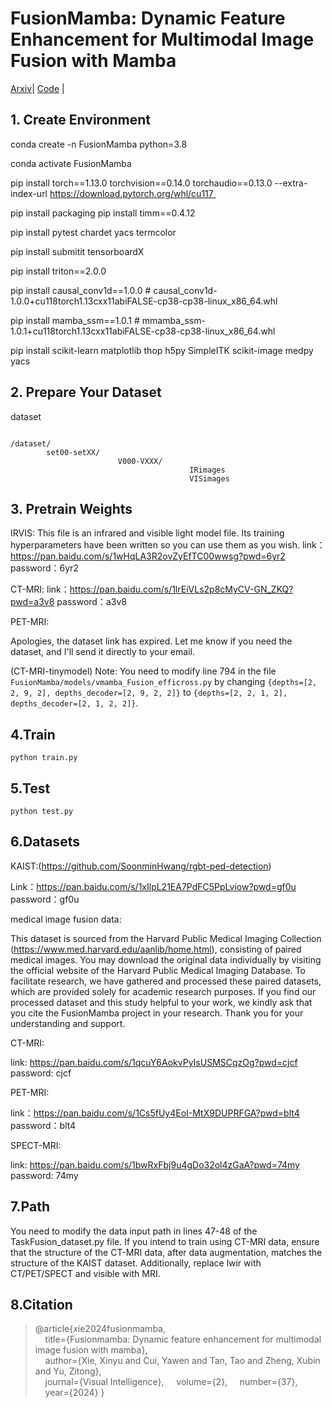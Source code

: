 # FusionMamba: Dynamic Feature Enhancement for Multimodal Image Fusion with Mamba

[Arxiv](https://arxiv.org/abs/2404.09498)| [Code](https://github.com/millieXie/FusionMamba) | 

## 1. Create Environment

conda create -n FusionMamba python=3.8

conda activate FusionMamba 

pip install torch==1.13.0 torchvision==0.14.0 torchaudio==0.13.0 --extra-index-url https://download.pytorch.org/whl/cu117 

pip install packaging pip install timm==0.4.12 

pip install pytest chardet yacs termcolor

pip install submitit tensorboardX 

pip install triton==2.0.0

pip install causal_conv1d==1.0.0 # causal_conv1d-1.0.0+cu118torch1.13cxx11abiFALSE-cp38-cp38-linux_x86_64.whl

pip install mamba_ssm==1.0.1 # mmamba_ssm-1.0.1+cu118torch1.13cxx11abiFALSE-cp38-cp38-linux_x86_64.whl

pip install scikit-learn matplotlib thop h5py SimpleITK scikit-image medpy yacs

## 2. Prepare Your Dataset
dataset
```

/dataset/
        set00-setXX/
                        V000-VXXX/
                                        IRimages
                                        VISimages

```

## 3. Pretrain Weights
IRVIS:
This file is an infrared and visible light model file. Its training hyperparameters have been written so you can use them as you wish. 
link：https://pan.baidu.com/s/1wHqLA3R2ovZyEfTC00wwsg?pwd=6yr2 
password：6yr2

CT-MRI:
link：https://pan.baidu.com/s/1lrEiVLs2p8cMyCV-GN_ZKQ?pwd=a3v8 
password：a3v8

PET-MRI:

Apologies, the dataset link has expired. Let me know if you need the dataset, and I'll send it directly to your email.


(CT-MRI-tinymodel) Note: You need to modify line 794 in the file `FusionMamba/models/vmamba_Fusion_efficross.py` by changing `{depths=[2, 2, 9, 2], depths_decoder=[2, 9, 2, 2]}` to `{depths=[2, 2, 1, 2], depths_decoder=[2, 1, 2, 2]}`.


 
 ## 4.Train
 
```
python train.py
```
## 5.Test

```
python test.py
```
## 6.Datasets
KAIST:(https://github.com/SoonminHwang/rgbt-ped-detection)

Link：https://pan.baidu.com/s/1xIlpL21EA7PdFC5PpLviow?pwd=gf0u 
password：gf0u

medical image fusion data:

This dataset is sourced from the Harvard Public Medical Imaging Collection (https://www.med.harvard.edu/aanlib/home.html), consisting of paired medical images. You may download the original data individually by visiting the official website of the Harvard Public Medical Imaging Database. To facilitate research, we have gathered and processed these paired datasets, which are provided solely for academic research purposes. If you find our processed dataset and this study helpful to your work, we kindly ask that you cite the FusionMamba project in your research. Thank you for your understanding and support.

CT-MRI:

link: https://pan.baidu.com/s/1qcuY6AokvPyIsUSMSCqzOg?pwd=cjcf 
password: cjcf

PET-MRI:

link：https://pan.baidu.com/s/1Cs5fUy4EoI-MtX9DUPRFGA?pwd=blt4 
password：blt4

SPECT-MRI:

link: https://pan.baidu.com/s/1bwRxFbj9u4gDo32ol4zGaA?pwd=74my 
password: 74my



## 7.Path
You need to modify the data input path in lines 47-48 of the TaskFusion_dataset.py file. If you intend to train using CT-MRI data, ensure that the structure of the CT-MRI data, after data augmentation, matches the structure of the KAIST dataset. Additionally, replace lwir with CT/PET/SPECT and visible with MRI.


## 8.Citation

>@article{xie2024fusionmamba,  
 >&nbsp;&nbsp;&nbsp;&nbsp;title={Fusionmamba: Dynamic feature enhancement for multimodal image fusion with mamba},      
 >&nbsp;&nbsp;&nbsp;&nbsp;author={Xie, Xinyu and Cui, Yawen and Tan, Tao and Zheng, Xubin and Yu, Zitong},  
 >&nbsp;&nbsp;&nbsp;&nbsp;journal={Visual Intelligence},
 >&nbsp;&nbsp;&nbsp;&nbsp;volume={2},
 >&nbsp;&nbsp;&nbsp;&nbsp;number={37},
 >&nbsp;&nbsp;&nbsp;&nbsp;year={2024}
 >}  
